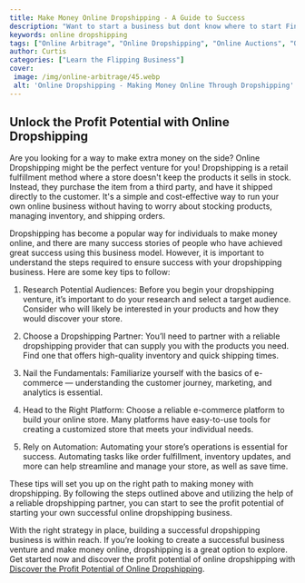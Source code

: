```yaml
---
title: Make Money Online Dropshipping - A Guide to Success
description: "Want to start a business but dont know where to start Find out how to make money online through dropshipping and get tips on how to be successful"
keywords: online dropshipping
tags: ["Online Arbitrage", "Online Dropshipping", "Online Auctions", "Online Retail Arbitrage", "Online Advertising", "Online Branding", "Online Reputation Management", "Online Negotiation", "Online Sales Psychology", "Online Market Research", "Online Product Photography", "Online Product Listing", "Online Customer Service", "Online Shipping and Logistics"]
author: Curtis
categories: ["Learn the Flipping Business"]
cover: 
 image: /img/online-arbitrage/45.webp
 alt: 'Online Dropshipping - Making Money Online Through Dropshipping'
---
```

## Unlock the Profit Potential with Online Dropshipping

Are you looking for a way to make extra money on the side? Online Dropshipping might be the perfect venture for you! Dropshipping is a retail fulfillment method where a store doesn't keep the products it sells in stock. Instead, they purchase the item from a third party, and have it shipped directly to the customer. It's a simple and cost-effective way to run your own online business without having to worry about stocking products, managing inventory, and shipping orders.

Dropshipping has become a popular way for individuals to make money online, and there are many success stories of people who have achieved great success using this business model. However, it is important to understand the steps required to ensure success with your dropshipping business. Here are some key tips to follow:

1. Research Potential Audiences: Before you begin your dropshipping venture, it’s important to do your research and select a target audience. Consider who will likely be interested in your products and how they would discover your store.

2. Choose a Dropshipping Partner: You’ll need to partner with a reliable dropshipping provider that can supply you with the products you need. Find one that offers high-quality inventory and quick shipping times.

3. Nail the Fundamentals: Familiarize yourself with the basics of e-commerce — understanding the customer journey, marketing, and analytics is essential.

4. Head to the Right Platform: Choose a reliable e-commerce platform to build your online store. Many platforms have easy-to-use tools for creating a customized store that meets your individual needs.

5. Rely on Automation: Automating your store’s operations is essential for success. Automating tasks like order fulfillment, inventory updates, and more can help streamline and manage your store, as well as save time.

These tips will set you up on the right path to making money with dropshipping. By following the steps outlined above and utilizing the help of a reliable dropshipping partner, you can start to see the profit potential of starting your own successful online dropshipping business.

With the right strategy in place, building a successful dropshipping business is within reach. If you’re looking to create a successful business venture and make money online, dropshipping is a great option to explore. Get started now and discover the profit potential of online dropshipping with [Discover the Profit Potential of Online Dropshipping](/online-dropshipping).
